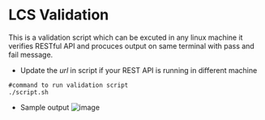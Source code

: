 
# LCS Validation
This is a validation script which can be excuted in any linux machine it verifies RESTful API and procuces output on same terminal with pass and fail message.
* Update the *url* in script if your REST API is running in different machine

```
#command to run validation script
./script.sh
```

* Sample output
![image](https://user-images.githubusercontent.com/50758711/130099489-8947b3b7-a44f-498b-ab9e-85731d59b425.png)



